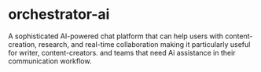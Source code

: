 # orchestrator-ai
A sophisticated AI-powered chat platform that can help users with content-creation, research, and real-time collaboration making it particularly useful for writer, content-creators. and teams that need Ai assistance in their communication workflow.
